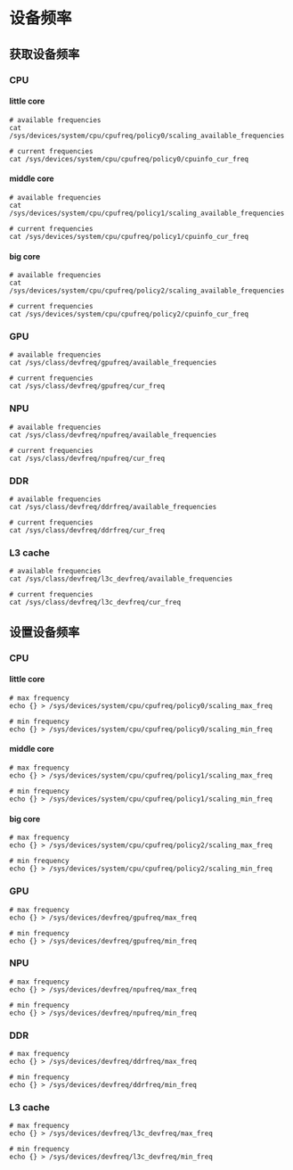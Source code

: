 # 设备频率

## 获取设备频率

### CPU

#### little core

```shell
# available frequencies
cat /sys/devices/system/cpu/cpufreq/policy0/scaling_available_frequencies

# current frequencies
cat /sys/devices/system/cpu/cpufreq/policy0/cpuinfo_cur_freq
```



#### middle core

```shell
# available frequencies
cat /sys/devices/system/cpu/cpufreq/policy1/scaling_available_frequencies

# current frequencies
cat /sys/devices/system/cpu/cpufreq/policy1/cpuinfo_cur_freq
```



#### big core

```shell
# available frequencies
cat /sys/devices/system/cpu/cpufreq/policy2/scaling_available_frequencies

# current frequencies
cat /sys/devices/system/cpu/cpufreq/policy2/cpuinfo_cur_freq
```



### GPU
```shell
# available frequencies
cat /sys/class/devfreq/gpufreq/available_frequencies

# current frequencies
cat /sys/class/devfreq/gpufreq/cur_freq
```



### NPU

```shell
# available frequencies
cat /sys/class/devfreq/npufreq/available_frequencies

# current frequencies
cat /sys/class/devfreq/npufreq/cur_freq
```



### DDR

```shell
# available frequencies
cat /sys/class/devfreq/ddrfreq/available_frequencies

# current frequencies
cat /sys/class/devfreq/ddrfreq/cur_freq
```



### L3 cache

```shell
# available frequencies
cat /sys/class/devfreq/l3c_devfreq/available_frequencies

# current frequencies
cat /sys/class/devfreq/l3c_devfreq/cur_freq
```





## 设置设备频率

### CPU

#### little core

```shell
# max frequency
echo {} > /sys/devices/system/cpu/cpufreq/policy0/scaling_max_freq

# min frequency
echo {} > /sys/devices/system/cpu/cpufreq/policy0/scaling_min_freq
```


#### middle core

```shell
# max frequency
echo {} > /sys/devices/system/cpu/cpufreq/policy1/scaling_max_freq

# min frequency
echo {} > /sys/devices/system/cpu/cpufreq/policy1/scaling_min_freq
```


#### big core

```shell
# max frequency
echo {} > /sys/devices/system/cpu/cpufreq/policy2/scaling_max_freq

# min frequency
echo {} > /sys/devices/system/cpu/cpufreq/policy2/scaling_min_freq
```



### GPU

```shell
# max frequency
echo {} > /sys/devices/devfreq/gpufreq/max_freq

# min frequency
echo {} > /sys/devices/devfreq/gpufreq/min_freq
```



### NPU

```shell
# max frequency
echo {} > /sys/devices/devfreq/npufreq/max_freq

# min frequency
echo {} > /sys/devices/devfreq/npufreq/min_freq
```



### DDR

```shell
# max frequency
echo {} > /sys/devices/devfreq/ddrfreq/max_freq

# min frequency
echo {} > /sys/devices/devfreq/ddrfreq/min_freq
```



### L3 cache

```shell
# max frequency
echo {} > /sys/devices/devfreq/l3c_devfreq/max_freq

# min frequency
echo {} > /sys/devices/devfreq/l3c_devfreq/min_freq
```